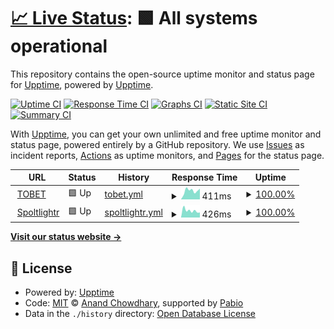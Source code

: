 # [📈 Live Status](https://upptime.github.io/upptime): <!--live status--> **🟩 All systems operational**

This repository contains the open-source uptime monitor and status page for [Upptime](https://upptime.js.org), powered by [Upptime](https://github.com/upptime/upptime).

[![Uptime CI](https://github.com/smach-tobet/tobet-status/workflows/Uptime%20CI/badge.svg)](https://github.com/smach-tobet/tobet-status/actions?query=workflow%3A%22Uptime+CI%22)
[![Response Time CI](https://github.com/smach-tobet/tobet-status/workflows/Response%20Time%20CI/badge.svg)](https://github.com/smach-tobet/tobet-status/actions?query=workflow%3A%22Response+Time+CI%22)
[![Graphs CI](https://github.com/smach-tobet/tobet-status/workflows/Graphs%20CI/badge.svg)](https://github.com/smach-tobet/tobet-status/actions?query=workflow%3A%22Graphs+CI%22)
[![Static Site CI](https://github.com/smach-tobet/tobet-status/workflows/Static%20Site%20CI/badge.svg)](https://github.com/smach-tobet/tobet-status/actions?query=workflow%3A%22Static+Site+CI%22)
[![Summary CI](https://github.com/smach-tobet/tobet-status/workflows/Summary%20CI/badge.svg)](https://github.com/smach-tobet/tobet-status/actions?query=workflow%3A%22Summary+CI%22)

With [Upptime](https://upptime.js.org), you can get your own unlimited and free uptime monitor and status page, powered entirely by a GitHub repository. We use [Issues](https://github.com/upptime/upptime/issues) as incident reports, [Actions](https://github.com/smach-tobet/tobet-status/actions) as uptime monitors, and [Pages](https://upptime.github.io/upptime) for the status page.

<!--start: status pages-->
<!-- This summary is generated by Upptime (https://github.com/upptime/upptime) -->
<!-- Do not edit this manually, your changes will be overwritten -->
<!-- prettier-ignore -->
| URL | Status | History | Response Time | Uptime |
| --- | ------ | ------- | ------------- | ------ |
| <img alt="" src="https://icons.duckduckgo.com/ip3/tobet.org.ico" height="13"> [TOBET](https://tobet.org) | 🟩 Up | [tobet.yml](https://github.com/smach-tobet/tobet-status/commits/HEAD/history/tobet.yml) | <details><summary><img alt="Response time graph" src="./graphs/tobet/response-time-week.png" height="20"> 411ms</summary><br><a href="https://smach-tobet.github.io/tobet-status/history/tobet"><img alt="Response time 585" src="https://img.shields.io/endpoint?url=https%3A%2F%2Fraw.githubusercontent.com%2Fsmach-tobet%2Ftobet-status%2FHEAD%2Fapi%2Ftobet%2Fresponse-time.json"></a><br><a href="https://smach-tobet.github.io/tobet-status/history/tobet"><img alt="24-hour response time 507" src="https://img.shields.io/endpoint?url=https%3A%2F%2Fraw.githubusercontent.com%2Fsmach-tobet%2Ftobet-status%2FHEAD%2Fapi%2Ftobet%2Fresponse-time-day.json"></a><br><a href="https://smach-tobet.github.io/tobet-status/history/tobet"><img alt="7-day response time 411" src="https://img.shields.io/endpoint?url=https%3A%2F%2Fraw.githubusercontent.com%2Fsmach-tobet%2Ftobet-status%2FHEAD%2Fapi%2Ftobet%2Fresponse-time-week.json"></a><br><a href="https://smach-tobet.github.io/tobet-status/history/tobet"><img alt="30-day response time 613" src="https://img.shields.io/endpoint?url=https%3A%2F%2Fraw.githubusercontent.com%2Fsmach-tobet%2Ftobet-status%2FHEAD%2Fapi%2Ftobet%2Fresponse-time-month.json"></a><br><a href="https://smach-tobet.github.io/tobet-status/history/tobet"><img alt="1-year response time 585" src="https://img.shields.io/endpoint?url=https%3A%2F%2Fraw.githubusercontent.com%2Fsmach-tobet%2Ftobet-status%2FHEAD%2Fapi%2Ftobet%2Fresponse-time-year.json"></a></details> | <details><summary><a href="https://smach-tobet.github.io/tobet-status/history/tobet">100.00%</a></summary><a href="https://smach-tobet.github.io/tobet-status/history/tobet"><img alt="All-time uptime 99.96%" src="https://img.shields.io/endpoint?url=https%3A%2F%2Fraw.githubusercontent.com%2Fsmach-tobet%2Ftobet-status%2FHEAD%2Fapi%2Ftobet%2Fuptime.json"></a><br><a href="https://smach-tobet.github.io/tobet-status/history/tobet"><img alt="24-hour uptime 100.00%" src="https://img.shields.io/endpoint?url=https%3A%2F%2Fraw.githubusercontent.com%2Fsmach-tobet%2Ftobet-status%2FHEAD%2Fapi%2Ftobet%2Fuptime-day.json"></a><br><a href="https://smach-tobet.github.io/tobet-status/history/tobet"><img alt="7-day uptime 100.00%" src="https://img.shields.io/endpoint?url=https%3A%2F%2Fraw.githubusercontent.com%2Fsmach-tobet%2Ftobet-status%2FHEAD%2Fapi%2Ftobet%2Fuptime-week.json"></a><br><a href="https://smach-tobet.github.io/tobet-status/history/tobet"><img alt="30-day uptime 100.00%" src="https://img.shields.io/endpoint?url=https%3A%2F%2Fraw.githubusercontent.com%2Fsmach-tobet%2Ftobet-status%2FHEAD%2Fapi%2Ftobet%2Fuptime-month.json"></a><br><a href="https://smach-tobet.github.io/tobet-status/history/tobet"><img alt="1-year uptime 99.96%" src="https://img.shields.io/endpoint?url=https%3A%2F%2Fraw.githubusercontent.com%2Fsmach-tobet%2Ftobet-status%2FHEAD%2Fapi%2Ftobet%2Fuptime-year.json"></a></details>
| <img alt="" src="https://icons.duckduckgo.com/ip3/spotlightr.com.ico" height="13"> [Spoltlightr](https://spotlightr.com/) | 🟩 Up | [spoltlightr.yml](https://github.com/smach-tobet/tobet-status/commits/HEAD/history/spoltlightr.yml) | <details><summary><img alt="Response time graph" src="./graphs/spoltlightr/response-time-week.png" height="20"> 426ms</summary><br><a href="https://smach-tobet.github.io/tobet-status/history/spoltlightr"><img alt="Response time 548" src="https://img.shields.io/endpoint?url=https%3A%2F%2Fraw.githubusercontent.com%2Fsmach-tobet%2Ftobet-status%2FHEAD%2Fapi%2Fspoltlightr%2Fresponse-time.json"></a><br><a href="https://smach-tobet.github.io/tobet-status/history/spoltlightr"><img alt="24-hour response time 312" src="https://img.shields.io/endpoint?url=https%3A%2F%2Fraw.githubusercontent.com%2Fsmach-tobet%2Ftobet-status%2FHEAD%2Fapi%2Fspoltlightr%2Fresponse-time-day.json"></a><br><a href="https://smach-tobet.github.io/tobet-status/history/spoltlightr"><img alt="7-day response time 426" src="https://img.shields.io/endpoint?url=https%3A%2F%2Fraw.githubusercontent.com%2Fsmach-tobet%2Ftobet-status%2FHEAD%2Fapi%2Fspoltlightr%2Fresponse-time-week.json"></a><br><a href="https://smach-tobet.github.io/tobet-status/history/spoltlightr"><img alt="30-day response time 407" src="https://img.shields.io/endpoint?url=https%3A%2F%2Fraw.githubusercontent.com%2Fsmach-tobet%2Ftobet-status%2FHEAD%2Fapi%2Fspoltlightr%2Fresponse-time-month.json"></a><br><a href="https://smach-tobet.github.io/tobet-status/history/spoltlightr"><img alt="1-year response time 548" src="https://img.shields.io/endpoint?url=https%3A%2F%2Fraw.githubusercontent.com%2Fsmach-tobet%2Ftobet-status%2FHEAD%2Fapi%2Fspoltlightr%2Fresponse-time-year.json"></a></details> | <details><summary><a href="https://smach-tobet.github.io/tobet-status/history/spoltlightr">100.00%</a></summary><a href="https://smach-tobet.github.io/tobet-status/history/spoltlightr"><img alt="All-time uptime 100.00%" src="https://img.shields.io/endpoint?url=https%3A%2F%2Fraw.githubusercontent.com%2Fsmach-tobet%2Ftobet-status%2FHEAD%2Fapi%2Fspoltlightr%2Fuptime.json"></a><br><a href="https://smach-tobet.github.io/tobet-status/history/spoltlightr"><img alt="24-hour uptime 100.00%" src="https://img.shields.io/endpoint?url=https%3A%2F%2Fraw.githubusercontent.com%2Fsmach-tobet%2Ftobet-status%2FHEAD%2Fapi%2Fspoltlightr%2Fuptime-day.json"></a><br><a href="https://smach-tobet.github.io/tobet-status/history/spoltlightr"><img alt="7-day uptime 100.00%" src="https://img.shields.io/endpoint?url=https%3A%2F%2Fraw.githubusercontent.com%2Fsmach-tobet%2Ftobet-status%2FHEAD%2Fapi%2Fspoltlightr%2Fuptime-week.json"></a><br><a href="https://smach-tobet.github.io/tobet-status/history/spoltlightr"><img alt="30-day uptime 100.00%" src="https://img.shields.io/endpoint?url=https%3A%2F%2Fraw.githubusercontent.com%2Fsmach-tobet%2Ftobet-status%2FHEAD%2Fapi%2Fspoltlightr%2Fuptime-month.json"></a><br><a href="https://smach-tobet.github.io/tobet-status/history/spoltlightr"><img alt="1-year uptime 100.00%" src="https://img.shields.io/endpoint?url=https%3A%2F%2Fraw.githubusercontent.com%2Fsmach-tobet%2Ftobet-status%2FHEAD%2Fapi%2Fspoltlightr%2Fuptime-year.json"></a></details>

<!--end: status pages-->

[**Visit our status website →**](https://upptime.github.io/upptime)

## 📄 License

- Powered by: [Upptime](https://github.com/upptime/upptime)
- Code: [MIT](./LICENSE) © [Anand Chowdhary](https://anandchowdhary.com), supported by [Pabio](https://pabio.com)
- Data in the `./history` directory: [Open Database License](https://opendatacommons.org/licenses/odbl/1-0/)
